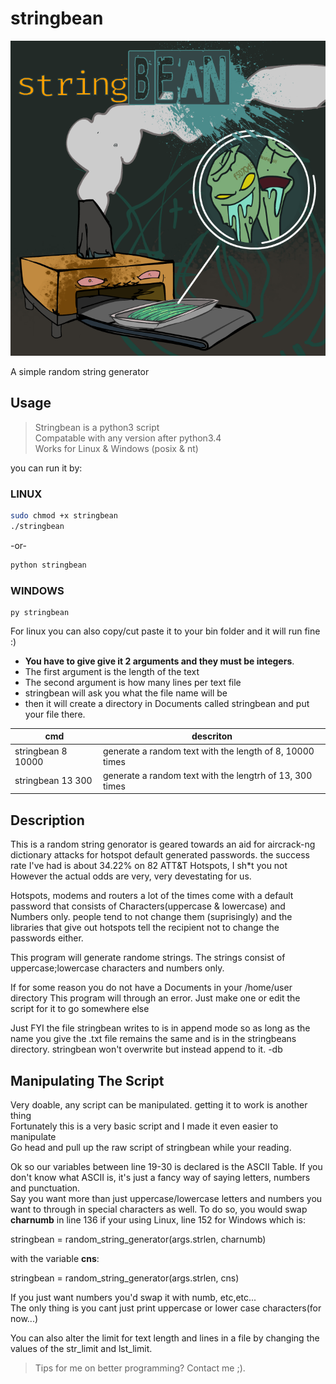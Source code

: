 # stringbean
![alt text](https://github.com/dirtybrie/stringbean/blob/%7Bdirt%7D/img/stringbean.png?raw=true)

A simple random string generator

## Usage
> Stringbean is a python3 script<br/>
> Compatable with any version after python3.4<br/>
> Works for Linux & Windows (posix & nt)<br/>

you can run it by:<br/>
### LINUX
```bash
sudo chmod +x stringbean
./stringbean
```
-or-
```bash
python stringbean
```
### WINDOWS
```
py stringbean
```
For linux you can also copy/cut paste it to your bin folder and it will run fine :)

* __You have to give give it 2 arguments and they must be integers__.
* The first argument is the length of the text
* The second argument is how many lines per text file
* stringbean will ask you what the file name will be
* then it will create a directory in Documents called stringbean and put your file there.

| cmd | descriton |
| --- | --- |
|stringbean 8 10000 | generate a random text with the length of 8, 10000 times |
|stringbean 13 300 | generate a random text with the lengtrh of 13, 300 times |

## Description

This is a random string genorator is geared towards an aid for aircrack-ng 
dictionary attacks for hotspot default generated passwords.
the success rate I've had is about 34.22% on 82 ATT&T Hotspots, I sh*t you not
However the actual odds are very, very devestating for us.
 
Hotspots, modems and routers a lot of the times come with a default password that 
consists of Characters(uppercase & lowercase) and Numbers only. people tend to not
change them (suprisingly) and the libraries that give out hotspots tell the recipient 
not to change the passwords either.
 
This program will generate randome strings.
The strings consist of uppercase;lowercase characters and numbers only.

If for some reason you do not have a Documents in your /home/user directory
This program will through an error. Just make one
or edit the script for it to go somewhere else

Just FYI the file stringbean writes to is in append mode so as long
as the name you give the .txt file remains the same and is in the
stringbeans directory.
stringbean won't overwrite but instead append to it.
-db

## Manipulating The Script

Very doable, any script can be manipulated. getting it to work is another thing<br/>
Fortunately this is a very basic script and I made it even easier to manipulate</br>
Go head and pull up the raw script of stringbean while your reading.

Ok so our variables between line 19-30 is declared is the ASCII Table.
If you don't know what ASCII is, it's just a fancy way of saying letters, numbers and punctuation.<br/>
Say you want more than just uppercase/lowercase letters and numbers
you want to through in special characters as well. To do so, you would
swap **charnumb** in line 136 if your using Linux, line 152 for Windows which is:<br/>

stringbean = random_string_generator(args.strlen, charnumb)<br/>

with the variable **cns**:<br/>

stringbean = random_string_generator(args.strlen, cns)<br/>

If you just want numbers you'd swap it with numb, etc,etc...<br/>
The only thing is you cant just print uppercase or lower case characters(for now...)<br/>

You can also alter the limit for text length and lines in a file
by changing the values of the str_limit and lst_limit.

> Tips for me on better programming? Contact me ;).

